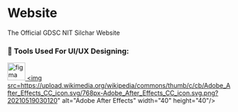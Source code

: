 # Website
The Official GDSC NIT Silchar Website


### 🔨 Tools Used For UI/UX Designing:
<a href="https://www.figma.com/" target="_blank" rel="noreferrer"> <img src="https://www.vectorlogo.zone/logos/figma/figma-icon.svg" alt="figma" width="40" height="40"/>
<a href="https://www.adobe.com/in/products/aftereffects.html" target="_blank" rel="noreferrer"> <img src=https://upload.wikimedia.org/wikipedia/commons/thumb/c/cb/Adobe_After_Effects_CC_icon.svg/768px-Adobe_After_Effects_CC_icon.svg.png?20210519030120" alt="Adobe After Effects" width="40" height="40"/>
